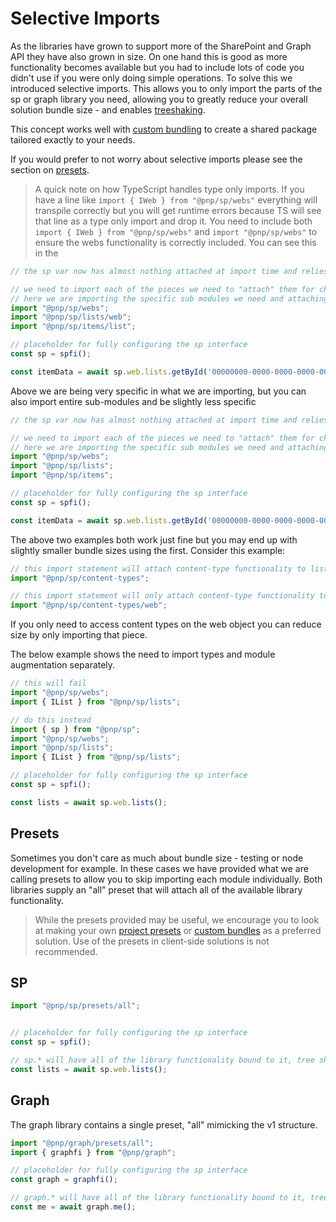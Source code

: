 # Selective Imports

As the libraries have grown to support more of the SharePoint and Graph API they have also grown in size. On one hand this is good as more functionality becomes available but you had to include lots of code you didn't use if you were only doing simple operations. To solve this we introduced selective imports. This allows you to only import the parts of the sp or graph library you need, allowing you to greatly reduce your overall solution bundle size - and enables [treeshaking](https://github.com/rollup/rollup#tree-shaking).

This concept works well with [custom bundling](./custom-bundle.md) to create a shared package tailored exactly to your needs.

If you would prefer to not worry about selective imports please see the section on [presets](#presets).

> A quick note on how TypeScript handles type only imports. If you have a line like `import { IWeb } from "@pnp/sp/webs"` everything will transpile correctly but you will get runtime errors because TS will see that line as a type only import and drop it. You need to include both `import { IWeb } from "@pnp/sp/webs"` and `import "@pnp/sp/webs"` to ensure the webs functionality is correctly included. You can see this in the 

```TypeScript
// the sp var now has almost nothing attached at import time and relies on

// we need to import each of the pieces we need to "attach" them for chaining
// here we are importing the specific sub modules we need and attaching the functionality for lists to web and items to list
import "@pnp/sp/webs";
import "@pnp/sp/lists/web";
import "@pnp/sp/items/list";

// placeholder for fully configuring the sp interface
const sp = spfi();

const itemData = await sp.web.lists.getById('00000000-0000-0000-0000-000000000000').items.getById(1)();
```

Above we are being very specific in what we are importing, but you can also import entire sub-modules and be slightly less specific

```TypeScript
// the sp var now has almost nothing attached at import time and relies on

// we need to import each of the pieces we need to "attach" them for chaining
// here we are importing the specific sub modules we need and attaching the functionality for lists to web and items to list
import "@pnp/sp/webs";
import "@pnp/sp/lists";
import "@pnp/sp/items";

// placeholder for fully configuring the sp interface
const sp = spfi();

const itemData = await sp.web.lists.getById('00000000-0000-0000-0000-000000000000').items.getById(1)();
```

The above two examples both work just fine but you may end up with slightly smaller bundle sizes using the first. Consider this example:

```TypeScript
// this import statement will attach content-type functionality to list, web, and item
import "@pnp/sp/content-types";

// this import statement will only attach content-type functionality to web
import "@pnp/sp/content-types/web";
```

If you only need to access content types on the web object you can reduce size by only importing that piece.

The below example shows the need to import types and module augmentation separately.

```TypeScript
// this will fail
import "@pnp/sp/webs";
import { IList } from "@pnp/sp/lists";

// do this instead
import { sp } from "@pnp/sp";
import "@pnp/sp/webs";
import "@pnp/sp/lists";
import { IList } from "@pnp/sp/lists";

// placeholder for fully configuring the sp interface
const sp = spfi();

const lists = await sp.web.lists();
```

## Presets

Sometimes you don't care as much about bundle size - testing or node development for example. In these cases we have provided what we are calling presets to allow you to skip importing each module individually. Both libraries supply an "all" preset that will attach all of the available library functionality.

> While the presets provided may be useful, we encourage you to look at making your own [project presets](./project-preset.md) or [custom bundles](./custom-bundle.md) as a preferred solution. Use of the presets in client-side solutions is not recommended.

## SP

```TypeScript
import "@pnp/sp/presets/all";


// placeholder for fully configuring the sp interface
const sp = spfi();

// sp.* will have all of the library functionality bound to it, tree shaking will not work
const lists = await sp.web.lists();
```

## Graph

The graph library contains a single preset, "all" mimicking the v1 structure.

```TypeScript
import "@pnp/graph/presets/all";
import { graphfi } from "@pnp/graph";

// placeholder for fully configuring the sp interface
const graph = graphfi();

// graph.* will have all of the library functionality bound to it, tree shaking will not work
const me = await graph.me();
```
